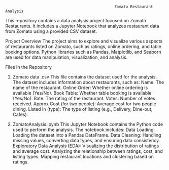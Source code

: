                                                     Zomato Restaurant Analysis
This repository contains a data analysis project focused on Zomato Restaurants. It includes a Jupyter Notebook that analyzes restaurant data from Zomato using a provided CSV dataset.

Project Overview
The project aims to explore and visualize various aspects of restaurants listed on Zomato, such as ratings, online ordering, and table booking options. Python libraries such as Pandas, Matplotlib, and Seaborn are used for data manipulation, visualization, and analysis.

Files in the Repository 

1) Zomato data .csv
This file contains the dataset used for the analysis. The dataset includes information about restaurants, such as:
Name: The name of the restaurant.
Online Order: Whether online ordering is available (Yes/No).
Book Table: Whether table booking is available (Yes/No).
Rate: The rating of the restaurant.
Votes: Number of votes received.
Approx Cost (for two people): Average cost for two people dining.
Listed In (type): The type of listing (e.g., Delivery, Dine-out, Cafes).

2) ZomatoAnalysis.ipynb
This Jupyter Notebook contains the Python code used to perform the analysis. The notebook includes:
Data Loading: Loading the dataset into a Pandas DataFrame.
Data Cleaning: Handling missing values, converting data types, and ensuring data consistency.
Exploratory Data Analysis (EDA):
Visualizing the distribution of ratings and average cost.
Analyzing the relationship between ratings, cost, and listing types.
Mapping restaurant locations and clustering based on ratings.
